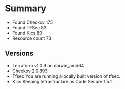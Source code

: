 # Summary

- Found Checkov 175
- Found TFSec 83
- Found Kics 80
- Resource count 73

## Versions

- Terraform v1.0.9
on darwin_amd64
- Checkov 2.0.893
- Tfsec You are running a locally built version of tfsec.
- Kics Keeping Infrastructure as Code Secure 1.5.1
